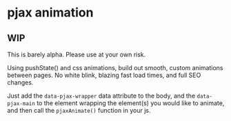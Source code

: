 # pjax animation
## WIP

This is barely alpha. Please use at your own risk.

Using pushState() and css animations, build out smooth, custom animations between pages. No white blink, blazing fast load times, and full SEO changes. 

Just add the `data-pjax-wrapper` data attribute to the body, and the `data-pjax-main` to the element wrapping the element(s) you would like to animate, and then call the `pjaxAnimate()` function in your js.